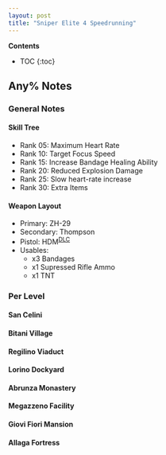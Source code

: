 ```yaml
---
layout: post
title: "Sniper Elite 4 Speedrunning"
---
```


**Contents**
* TOC
{:toc}


## Any% Notes

### General Notes

#### Skill Tree
- Rank 05: Maximum Heart Rate
- Rank 10: Target Focus Speed
- Rank 15: Increase Bandage Healing Ability
- Rank 20: Reduced Explosion Damage
- Rank 25: Slow heart-rate increase
- Rank 30: Extra Items

#### Weapon Layout
- Primary: ZH-29
- Secondary: Thompson
- Pistol: HDM<sup><a href="https://store.steampowered.com/app/474761/Sniper_Elite_4__Silent_Warfare_Weapons_Pack/">DLC</a></sup>
- Usables:
    - x3 Bandages
    - x1 Supressed Rifle Ammo
    - x1 TNT

### Per Level

#### San Celini

#### Bitani Village

#### Regilino Viaduct

#### Lorino Dockyard

#### Abrunza Monastery

#### Megazzeno Facility

#### Giovi Fiori Mansion

#### Allaga Fortress